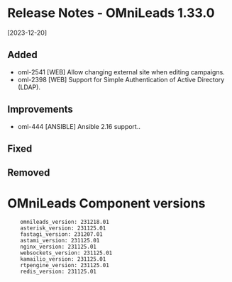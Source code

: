 # Release Notes - OMniLeads 1.33.0
[2023-12-20]

## Added

* oml-2541 [WEB] Allow changing external site when editing campaigns.
* oml-2398 [WEB] Support for Simple Authentication of Active Directory (LDAP).

## Improvements

* oml-444 [ANSIBLE] Ansible 2.16 support..

## Fixed


## Removed


# OMniLeads Component versions

```
    omnileads_version: 231218.01
    asterisk_version: 231125.01
    fastagi_version: 231207.01
    astami_version: 231125.01
    nginx_version: 231125.01
    websockets_version: 231125.01
    kamailio_version: 231125.01
    rtpengine_version: 231125.01
    redis_version: 231125.01
```
